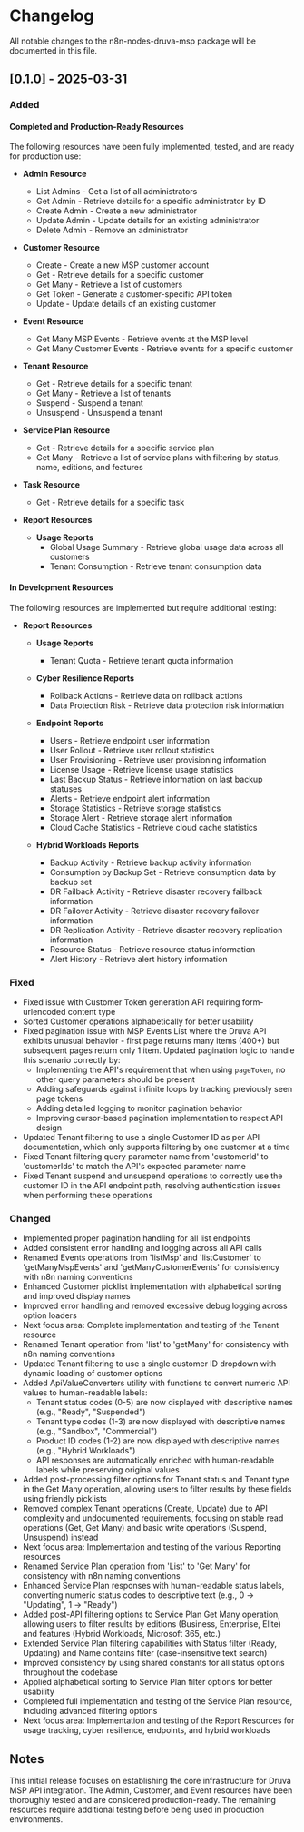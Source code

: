 # Changelog

All notable changes to the n8n-nodes-druva-msp package will be documented in this file.

## [0.1.0] - 2025-03-31

### Added

#### Completed and Production-Ready Resources

The following resources have been fully implemented, tested, and are ready for production use:

- **Admin Resource**
  - List Admins - Get a list of all administrators
  - Get Admin - Retrieve details for a specific administrator by ID
  - Create Admin - Create a new administrator
  - Update Admin - Update details for an existing administrator
  - Delete Admin - Remove an administrator

- **Customer Resource**
  - Create - Create a new MSP customer account
  - Get - Retrieve details for a specific customer
  - Get Many - Retrieve a list of customers
  - Get Token - Generate a customer-specific API token
  - Update - Update details of an existing customer

- **Event Resource**
  - Get Many MSP Events - Retrieve events at the MSP level
  - Get Many Customer Events - Retrieve events for a specific customer

- **Tenant Resource**
  - Get - Retrieve details for a specific tenant
  - Get Many - Retrieve a list of tenants
  - Suspend - Suspend a tenant
  - Unsuspend - Unsuspend a tenant

- **Service Plan Resource**
  - Get - Retrieve details for a specific service plan
  - Get Many - Retrieve a list of service plans with filtering by status, name, editions, and features

- **Task Resource**
  - Get - Retrieve details for a specific task

- **Report Resources**
  - **Usage Reports**
    - Global Usage Summary - Retrieve global usage data across all customers
    - Tenant Consumption - Retrieve tenant consumption data

#### In Development Resources

The following resources are implemented but require additional testing:

- **Report Resources**
  - **Usage Reports**
    - Tenant Quota - Retrieve tenant quota information

  - **Cyber Resilience Reports**
    - Rollback Actions - Retrieve data on rollback actions
    - Data Protection Risk - Retrieve data protection risk information

  - **Endpoint Reports**
    - Users - Retrieve endpoint user information
    - User Rollout - Retrieve user rollout statistics
    - User Provisioning - Retrieve user provisioning information
    - License Usage - Retrieve license usage statistics
    - Last Backup Status - Retrieve information on last backup statuses
    - Alerts - Retrieve endpoint alert information
    - Storage Statistics - Retrieve storage statistics
    - Storage Alert - Retrieve storage alert information
    - Cloud Cache Statistics - Retrieve cloud cache statistics

  - **Hybrid Workloads Reports**
    - Backup Activity - Retrieve backup activity information
    - Consumption by Backup Set - Retrieve consumption data by backup set
    - DR Failback Activity - Retrieve disaster recovery failback information
    - DR Failover Activity - Retrieve disaster recovery failover information
    - DR Replication Activity - Retrieve disaster recovery replication information
    - Resource Status - Retrieve resource status information
    - Alert History - Retrieve alert history information

### Fixed

- Fixed issue with Customer Token generation API requiring form-urlencoded content type
- Sorted Customer operations alphabetically for better usability
- Fixed pagination issue with MSP Events List where the Druva API exhibits unusual behavior - first page returns many items (400+) but subsequent pages return only 1 item. Updated pagination logic to handle this scenario correctly by:
  - Implementing the API's requirement that when using `pageToken`, no other query parameters should be present
  - Adding safeguards against infinite loops by tracking previously seen page tokens
  - Adding detailed logging to monitor pagination behavior
  - Improving cursor-based pagination implementation to respect API design
- Updated Tenant filtering to use a single Customer ID as per API documentation, which only supports filtering by one customer at a time
- Fixed Tenant filtering query parameter name from 'customerId' to 'customerIds' to match the API's expected parameter name
- Fixed Tenant suspend and unsuspend operations to correctly use the customer ID in the API endpoint path, resolving authentication issues when performing these operations

### Changed

- Implemented proper pagination handling for all list endpoints
- Added consistent error handling and logging across all API calls
- Renamed Events operations from 'listMsp' and 'listCustomer' to 'getManyMspEvents' and 'getManyCustomerEvents' for consistency with n8n naming conventions
- Enhanced Customer picklist implementation with alphabetical sorting and improved display names
- Improved error handling and removed excessive debug logging across option loaders
- Next focus area: Complete implementation and testing of the Tenant resource
- Renamed Tenant operation from 'list' to 'getMany' for consistency with n8n naming conventions
- Updated Tenant filtering to use a single customer ID dropdown with dynamic loading of customer options
- Added ApiValueConverters utility with functions to convert numeric API values to human-readable labels:
  - Tenant status codes (0-5) are now displayed with descriptive names (e.g., "Ready", "Suspended")
  - Tenant type codes (1-3) are now displayed with descriptive names (e.g., "Sandbox", "Commercial")
  - Product ID codes (1-2) are now displayed with descriptive names (e.g., "Hybrid Workloads")
  - API responses are automatically enriched with human-readable labels while preserving original values
- Added post-processing filter options for Tenant status and Tenant type in the Get Many operation, allowing users to filter results by these fields using friendly picklists
- Removed complex Tenant operations (Create, Update) due to API complexity and undocumented requirements, focusing on stable read operations (Get, Get Many) and basic write operations (Suspend, Unsuspend) instead
- Next focus area: Implementation and testing of the various Reporting resources
- Renamed Service Plan operation from 'List' to 'Get Many' for consistency with n8n naming conventions
- Enhanced Service Plan responses with human-readable status labels, converting numeric status codes to descriptive text (e.g., 0 → "Updating", 1 → "Ready")
- Added post-API filtering options to Service Plan Get Many operation, allowing users to filter results by editions (Business, Enterprise, Elite) and features (Hybrid Workloads, Microsoft 365, etc.)
- Extended Service Plan filtering capabilities with Status filter (Ready, Updating) and Name contains filter (case-insensitive text search)
- Improved consistency by using shared constants for all status options throughout the codebase
- Applied alphabetical sorting to Service Plan filter options for better usability
- Completed full implementation and testing of the Service Plan resource, including advanced filtering options
- Next focus area: Implementation and testing of the Report Resources for usage tracking, cyber resilience, endpoints, and hybrid workloads

## Notes

This initial release focuses on establishing the core infrastructure for Druva MSP API integration. The Admin, Customer, and Event resources have been thoroughly tested and are considered production-ready. The remaining resources require additional testing before being used in production environments. 
